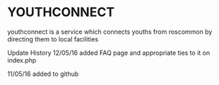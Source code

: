 # YOUTHCONNECT
youthconnect is a service which connects youths from roscommon by directing them to local facilities 

Update History
 12/05/16
 added FAQ page and appropriate ties to it on index.php

 11/05/16
 added to github

